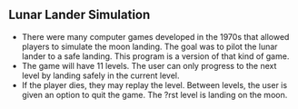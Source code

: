 ## Lunar Lander Simulation

* There were many computer games developed in the 1970s that allowed players to simulate the moon landing. The goal was to    pilot the lunar lander to a safe landing. This program is a version of that kind of game.
* The game will have 11 levels. The user can only progress to the next level by landing safely in the current level.
* If the player dies, they may replay the level. Between levels, the user is given an option to quit the game. The ?rst     level is landing on the moon. 
